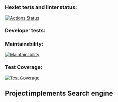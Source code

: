 ### Hexlet tests and linter status:
[![Actions Status](https://github.com/Abra19/algorithms-project-69/actions/workflows/hexlet-check.yml/badge.svg)](https://github.com/Abra19/algorithms-project-69/actions)
### Developer tests:

### Maintainability:
[![Maintainability](https://api.codeclimate.com/v1/badges/765fba2f46015c67d7f9/maintainability)](https://codeclimate.com/github/Abra19/algorithms-project-69/maintainability)
### Test Coverage:
[![Test Coverage](https://api.codeclimate.com/v1/badges/765fba2f46015c67d7f9/test_coverage)](https://codeclimate.com/github/Abra19/algorithms-project-69/test_coverage)

## Project implements Search engine